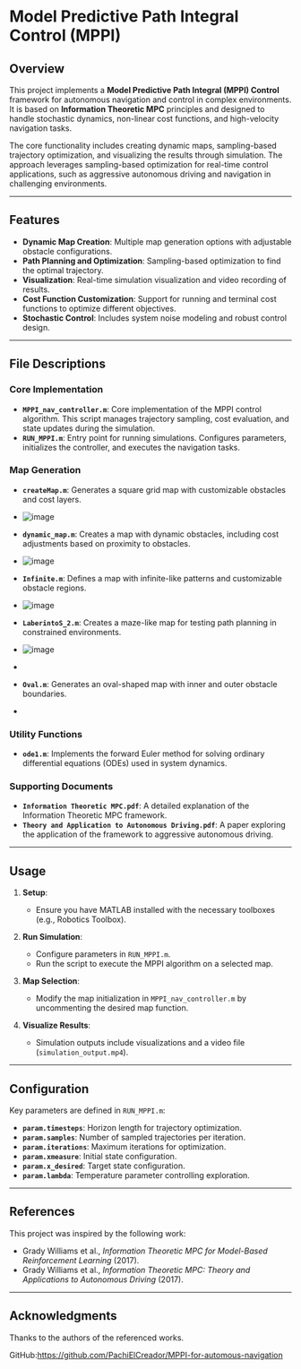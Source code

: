 # Model Predictive Path Integral Control (MPPI)

## Overview
This project implements a **Model Predictive Path Integral (MPPI) Control** framework for autonomous navigation and control in complex environments. It is based on **Information Theoretic MPC** principles and designed to handle stochastic dynamics, non-linear cost functions, and high-velocity navigation tasks.

The core functionality includes creating dynamic maps, sampling-based trajectory optimization, and visualizing the results through simulation. The approach leverages sampling-based optimization for real-time control applications, such as aggressive autonomous driving and navigation in challenging environments.

---

## Features
- **Dynamic Map Creation**: Multiple map generation options with adjustable obstacle configurations.
- **Path Planning and Optimization**: Sampling-based optimization to find the optimal trajectory.
- **Visualization**: Real-time simulation visualization and video recording of results.
- **Cost Function Customization**: Support for running and terminal cost functions to optimize different objectives.
- **Stochastic Control**: Includes system noise modeling and robust control design.

---

## File Descriptions

### Core Implementation
- **`MPPI_nav_controller.m`**: Core implementation of the MPPI control algorithm. This script manages trajectory sampling, cost evaluation, and state updates during the simulation.
- **`RUN_MPPI.m`**: Entry point for running simulations. Configures parameters, initializes the controller, and executes the navigation tasks.

### Map Generation
- **`createMap.m`**: Generates a square grid map with customizable obstacles and cost layers.
- ![image](https://github.com/user-attachments/assets/2d7b0cf1-cf0b-484b-bbf2-89f83b7d8dbe)

- **`dynamic_map.m`**: Creates a map with dynamic obstacles, including cost adjustments based on proximity to obstacles.
- ![image](https://github.com/user-attachments/assets/5bee1561-6f04-4297-bb4e-818db49d0227)

- **`Infinite.m`**: Defines a map with infinite-like patterns and customizable obstacle regions.
- ![image](https://github.com/user-attachments/assets/932faa21-165b-433c-b319-2736dcbb324e)

- **`LaberintoS_2.m`**: Creates a maze-like map for testing path planning in constrained environments.
- ![image](https://github.com/user-attachments/assets/679bc7d5-d424-466f-9e72-e366ffe26632)
- 

- **`Oval.m`**: Generates an oval-shaped map with inner and outer obstacle boundaries.
- 


### Utility Functions
- **`ode1.m`**: Implements the forward Euler method for solving ordinary differential equations (ODEs) used in system dynamics.

### Supporting Documents
- **`Information Theoretic MPC.pdf`**: A detailed explanation of the Information Theoretic MPC framework.
- **`Theory and Application to Autonomous Driving.pdf`**: A paper exploring the application of the framework to aggressive autonomous driving.

---

## Usage
1. **Setup**:
   - Ensure you have MATLAB installed with the necessary toolboxes (e.g., Robotics Toolbox).

2. **Run Simulation**:
   - Configure parameters in `RUN_MPPI.m`.
   - Run the script to execute the MPPI algorithm on a selected map.

3. **Map Selection**:
   - Modify the map initialization in `MPPI_nav_controller.m` by uncommenting the desired map function.

4. **Visualize Results**:
   - Simulation outputs include visualizations and a video file (`simulation_output.mp4`).

---

## Configuration
Key parameters are defined in `RUN_MPPI.m`:
- **`param.timesteps`**: Horizon length for trajectory optimization.
- **`param.samples`**: Number of sampled trajectories per iteration.
- **`param.iterations`**: Maximum iterations for optimization.
- **`param.xmeasure`**: Initial state configuration.
- **`param.x_desired`**: Target state configuration.
- **`param.lambda`**: Temperature parameter controlling exploration.

---

## References
This project was inspired by the following work:
- Grady Williams et al., *Information Theoretic MPC for Model-Based Reinforcement Learning* (2017).
- Grady Williams et al., *Information Theoretic MPC: Theory and Applications to Autonomous Driving* (2017).

---

## Acknowledgments
Thanks to the authors of the referenced works.




GitHub:https://github.com/PachiElCreador/MPPI-for-automous-navigation
